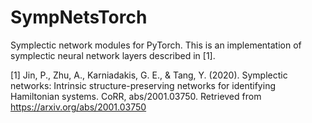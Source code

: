 # SympNetsTorch
Symplectic network modules for PyTorch. This is an implementation of symplectic neural network layers described in [1].

[1] Jin, P., Zhu, A., Karniadakis, G. E., &amp; Tang, Y. (2020). Symplectic networks: Intrinsic structure-preserving networks for identifying Hamiltonian systems. CoRR, abs/2001.03750. Retrieved from https://arxiv.org/abs/2001.03750
